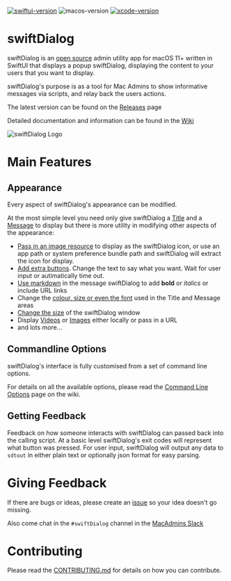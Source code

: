 [![swiftui-version](https://img.shields.io/badge/SwiftUI-2.0-brightgreen)](https://developer.apple.com/documentation/swiftui) ![macos-version](https://img.shields.io/badge/macOS-11+-blue) [![xcode-version](https://img.shields.io/badge/xcode-13-red)](https://developer.apple.com/xcode/)

# swiftDialog

swiftDialog is an [open source](https://github.com/bartreardon/Dialog/blob/main/LICENSE.md) admin utility app for macOS 11+ written in SwiftUI that displays a popup swiftDialog, displaying the content to your users that you want to display.

swiftDialog's purpose is as a tool for Mac Admins to show informative messages via scripts, and relay back the users actions.

The latest version can be found on the [Releases](https://github.com/bartreardon/Dialog/releases) page

Detailed documentation and information can be found in the [Wiki](https://github.com/bartreardon/Dialog/wiki)

![swiftDialog Logo](https://user-images.githubusercontent.com/3598965/125153263-d1baf780-e195-11eb-92ee-9321aa848ffc.png)


# Main Features

## Appearance
Every aspect of swiftDialog's appearance can be modified.

At the most simple level you need only give swiftDialog a [Title](https://github.com/bartreardon/Dialog/wiki/Customising-the-Title) and a [Message](https://github.com/bartreardon/Dialog/wiki/Customising-the-Message-area) to display but there is more utility in modifying other aspects of the appearance:
 * [Pass in an image resource](https://github.com/bartreardon/Dialog/wiki/Customising-the-Icon) to display as the swiftDialog icon, or use an app path or system preference bundle path and swiftDialog will extract the icon for display.
 * [Add extra buttons](https://github.com/bartreardon/Dialog/wiki/Buttons-and-button-behaviour). Change the text to say what you want. Wait for user input or autimatically time out.
 * [Use markdown](https://github.com/bartreardon/Dialog/wiki/Customising-the-Message-area#markdown-support-new-from-v150) in the message swiftDialog to add **bold** or _italics_ or include URL links
 * Change the [colour, size or even the font](https://github.com/bartreardon/Dialog/wiki/Customising-the-Title#customising-title-font-properties) used in the Title and Message areas
 * [Change the size](https://github.com/bartreardon/Dialog/wiki/Window-Size-and-Behaviour) of the swiftDialog window
 * Display [Videos](https://github.com/bartreardon/Dialog/wiki/Customising-the-Message-area#displaying-videos-new-from-v180) or [Images](https://github.com/bartreardon/Dialog/wiki/Customising-the-Message-area#displaying-images-new-from-v160) either locally or pass in a URL
 * and lots more...


## Commandline Options

swiftDialog's interface is fully customised from a set of command line options.

For details on all the available options, please read the [Command Line Options](https://github.com/bartreardon/Dialog/wiki/Command-Line-Options) page on the wiki.


## Getting Feedback
Feedback on how someone interacts with swiftDialog can passed back into the calling script. At a basic level swiftDialog's exit codes will represent what button was pressed. For user input, swiftDialog will output any data to `sdtout` in either plain text or optionally json format for easy parsing.


# Giving Feedback
If there are bugs or ideas, please create an [issue](https://github.com/bartreardon/Dialog/issues/new/choose) so your idea doesn't go missing.

Also come chat in the `#swiftDialog` channel in the [MacAdmins Slack](https://www.macadmins.org)

# Contributing

Please read the [CONTRIBUTING.md](https://github.com/bartreardon/Dialog/blob/main/CONTRIBUTING.md) for details on how you can contribute.

<!--
Author: Bart Reardon
Keywords: swift swiftui swift-swiftDialog utility macadmins apple macos
-->
